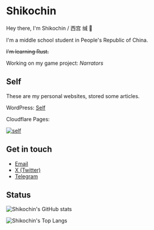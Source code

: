 # Shikochin

Hey there, I'm Shikochin / 西宫 缄 👋

I'm a middle school student in  People's Republic of China.

~~I'm learning Rust.~~

Working on my game project: *Narrators*

## Self

These are my personal websites, stored some articles.

WordPress: [Self](https://www.cqberry.me)

Cloudflare Pages:

[![self](https://github-readme-stats.vercel.app/api/pin/?username=Shikochin&repo=self)](https://github.com/Shikochin/self)

## Get in touch

- [Email](mailto:i@cqberry.me)
- [X (Twitter)](https://twitter.com/CQBerry2)
- [Telegram](https://t.me/CQBerry)


## Status

![Shikochin's GitHub stats](https://github-readme-stats.vercel.app/api?username=Shikochin&show_icons=true)

![Shikochin's Top Langs](https://github-readme-stats.vercel.app/api/top-langs/?username=Shikochin&layout=compact)
